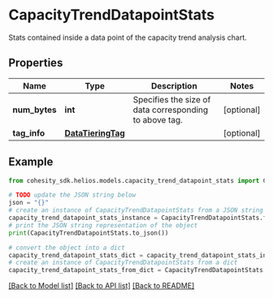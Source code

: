 # CapacityTrendDatapointStats

Stats contained inside a data point of the capacity trend analysis chart.

## Properties

Name | Type | Description | Notes
------------ | ------------- | ------------- | -------------
**num_bytes** | **int** | Specifies the size of data corresponding to above tag. | [optional] 
**tag_info** | [**DataTieringTag**](DataTieringTag.md) |  | [optional] 

## Example

```python
from cohesity_sdk.helios.models.capacity_trend_datapoint_stats import CapacityTrendDatapointStats

# TODO update the JSON string below
json = "{}"
# create an instance of CapacityTrendDatapointStats from a JSON string
capacity_trend_datapoint_stats_instance = CapacityTrendDatapointStats.from_json(json)
# print the JSON string representation of the object
print(CapacityTrendDatapointStats.to_json())

# convert the object into a dict
capacity_trend_datapoint_stats_dict = capacity_trend_datapoint_stats_instance.to_dict()
# create an instance of CapacityTrendDatapointStats from a dict
capacity_trend_datapoint_stats_from_dict = CapacityTrendDatapointStats.from_dict(capacity_trend_datapoint_stats_dict)
```
[[Back to Model list]](../README.md#documentation-for-models) [[Back to API list]](../README.md#documentation-for-api-endpoints) [[Back to README]](../README.md)


